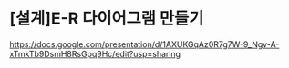 # [설계]E-R 다이어그램 만들기
https://docs.google.com/presentation/d/1AXUKGqAz0R7g7W-9_Ngv-A-xTmkTb9DsmH8RsGpq9Hc/edit?usp=sharing